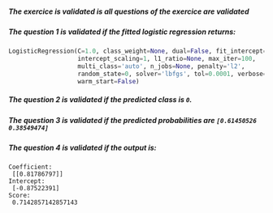 ##### The exercice is validated is all questions of the exercice are validated

##### The question 1 is validated if the fitted logistic regression returns:

```python
LogisticRegression(C=1.0, class_weight=None, dual=False, fit_intercept=True,
                   intercept_scaling=1, l1_ratio=None, max_iter=100,
                   multi_class='auto', n_jobs=None, penalty='l2',
                   random_state=0, solver='lbfgs', tol=0.0001, verbose=0,
                   warm_start=False)
```

##### The question 2 is validated if the predicted class is `0`.

##### The question 3 is validated if the predicted probabilities are `[0.61450526 0.38549474]`

##### The question 4 is validated if the output is:

```console
Coefficient: 
 [[0.81786797]]
Intercept: 
 [-0.87522391]
Score: 
 0.7142857142857143
```